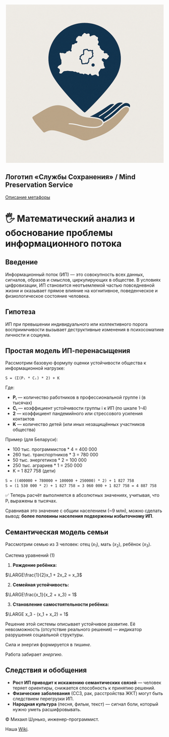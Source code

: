 
<p align="center">
 <img src="Сохранение локализированный.png" width="500"/>
</p>

 
## Логотип «Службы Сохранения» / Mind Preservation Service
 [Описание метафоры](logo.md)
# 🖐️ Математический анализ и обоснование проблемы информационного потока

## Введение

Информационный поток (ИП) — это совокупность всех данных, сигналов, образов и смыслов, циркулирующих в обществе. В условиях цифровизации, ИП становится неотъемлемой частью повседневной жизни и оказывает прямое влияние на когнитивное, поведенческое и физиологическое состояние человека.

## Гипотеза

ИП при превышении индивидуального или коллективного порога восприимчивости вызывает деструктивные изменения в психосоматике личности и социума.

## Простая модель ИП-перенасыщения

Рассмотрим базовую формулу оценки устойчивости общества к информационной нагрузке:

```
S = (Σ(Pᵢ * Cᵢ) * 2) + K
```

Где:

- **Pᵢ** — количество работников в профессиональной группе i (в тысячах)
- **Cᵢ** — коэффициент устойчивости группы i к ИП (по шкале 1–4)
- **2** — коэффициент пандемийного или стрессового усиления контактов
- **K** — количество детей (или иных незащищённых участников общества)

Пример (для Беларуси):

- 100 тыс. программистов \* 4 = 400 000
- 260 тыс. транспортников \* 3 = 780 000
- 50 тыс. энергетиков \* 2 = 100 000
- 250 тыс. аграриев \* 1 = 250 000
- K = 1 827 758 (дети)

```
S = ((400000 + 780000 + 100000 + 250000) * 2) + 1 827 758
S = (1 530 000 * 2) + 1 827 758 = 3 060 000 + 1 827 758 = 4 887 758
```

✅ Теперь расчёт выполняется в абсолютных значениях, учитывая, что Pᵢ выражены в тысячах.

Сравнивая это значение с общим населением (\~9 млн), можно сделать вывод: **более половины населения подвержены избыточному ИП**.


## Семантическая модель семьи

Рассмотрим семью из 3 человек: отец ($x_1$), мать ($x_2$), ребёнок ($x_3$).

Система уравнений (1)

1. **Рождение ребёнка:**


$\LARGE\frac{1}{2}x_1 + 2x_2 = x_3$


2. **Семейная устойчивость:**


$\LARGE\frac{x_1}{x_2 + x_3} = 1$


3. **Становление самостоятельности ребёнка:**


$\LARGE x_3 - (x_1 + x_2) = 1$


Решение этой системы описывает устойчивое развитие. Её невозможность (отсутствие реального решения) — индикатор разрушения социальной структуры.

Сила и энергия формируется в *тишине*.

Работа забирает *энергию*.

## Следствия и обобщения

- **Рост ИП приводит к искажению семантических связей** — человек теряет ориентиры, снижается способность к принятию решений.
- **Физические заболевания** (ССЗ, рак, расстройства ЖКТ) могут быть следствием перегрузки ИП.
- **Народная культура** (песня, фильм, текст) — сигнал боли, который нужно уметь расшифровывать.
 

© Михаил Шунько, инженер-программист.

Наша [Wiki](https://github.com/mshunko101/mind_preservation_service/wiki/$-%D0%93%D0%9B%D0%90%D0%92%D0%9D%D0%90%D0%AF-%D0%A1%D0%A2%D0%A0%D0%90%D0%9D%D0%98%D0%A6%D0%90).
